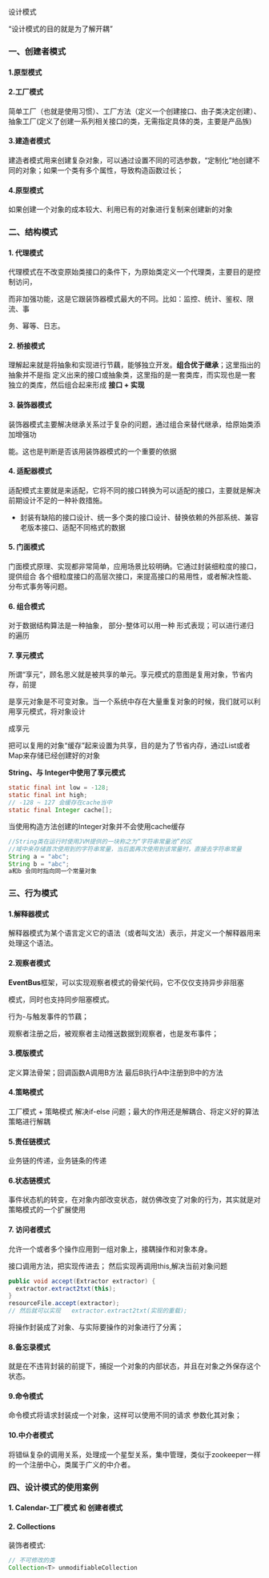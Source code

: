 设计模式

“设计模式的目的就是为了解开耦”

### 一、创建者模式

####  1.原型模式

#### 2.工厂模式

简单工厂（也就是使用习惯）、工厂方法（定义一个创建接口、由子类决定创建）、抽象工厂(定义了创建一系列相关接口的类，无需指定具体的类，主要是产品族)

#### 3.建造者模式

建造者模式用来创建复杂对象，可以通过设置不同的可选参数，“定制化”地创建不同的对象；如果一个类有多个属性，导致构造函数过长；

#### 4.原型模式

如果创建一个对象的成本较大、利用已有的对象进行复制来创建新的对象



### 二、结构模式

#### 1. 代理模式

代理模式在不改变原始类接口的条件下，为原始类定义一个代理类，主要目的是控制访问，

而非加强功能，这是它跟装饰器模式最大的不同。比如：监控、统计、鉴权、限流、事

务、幂等、日志。

#### 2. 桥接模式

理解起来就是将抽象和实现进行节藕，能够独立开发。**组合优于继承**；这里指出的抽象并不是指 定义出来的接口或抽象类，这里指的是一套类库，而实现也是一套独立的类库，然后组合起来形成 **接口 + 实现**

#### 3. 装饰器模式

装饰器模式主要解决继承关系过于复杂的问题，通过组合来替代继承，给原始类添加增强功

能。这也是判断是否该用装饰器模式的一个重要的依据

#### 4. 适配器模式

适配模式主要就是来适配，它将不同的接口转换为可以适配的接口，主要就是解决前期设计不足的一种补救措施。

- 封装有缺陷的接口设计、统一多个类的接口设计、替换依赖的外部系统、兼容老版本接口、适配不同格式的数据

#### 5. 门面模式

门面模式原理、实现都非常简单，应用场景比较明确。它通过封装细粒度的接口，提供组合 各个细粒度接口的高层次接口，来提高接口的易用性，或者解决性能、分布式事务等问题。

#### 6. 组合模式

对于数据结构算法是一种抽象， 部分-整体可以用一种 形式表现；可以进行递归的遍历

#### 7. 享元模式

所谓“享元”，顾名思义就是被共享的单元。享元模式的意图是复用对象，节省内存，前提

是享元对象是不可变对象。当一个系统中存在大量重复对象的时候，我们就可以利用享元模式，将对象设计

成享元

把可以复用的对象“缓存”起来设置为共享，目的是为了节省内存，通过List或者Map来存储已经创建好的对象

**String、与 Integer中使用了享元模式**

```java
static final int low = -128;
static final int high; 
// -128 ~ 127 会缓存在cache当中
static final Integer cache[];
```

当使用构造方法创建的Integer对象并不会使用cache缓存

```java
//String类在运行时使用JVM提供的一块称之为“字符串常量池”的区
//域中来存储首次使用到的字符串常量，当后面再次使用到该常量时，直接去字符串常量
String a = "abc";
String b = "abc";
a和b 会同时指向同一个常量对象
```

### 三、行为模式

#### 1.解释器模式

解释器模式为某个语言定义它的语法（或者叫文法）表示，并定义一个解释器用来处理这个语法。

#### 2.观察者模式 

 **EventBus**框架，可以实现观察者模式的骨架代码，它不仅仅支持异步非阻塞

模式，同时也支持同步阻塞模式。

行为-与触发事件的节藕；

观察者注册之后，被观察者主动推送数据到观察者，也是发布事件；

#### 3.模版模式

定义算法骨架；回调函数A调用B方法  最后B执行A中注册到B中的方法

#### 4.策略模式

工厂模式  + 策略模式 解决if-else 问题；最大的作用还是解耦合、将定义好的算法策略进行解耦

#### 5.责任链模式

业务链的传递，业务链条的传递

#### 6.状态链模式

事件状态机的转变，在对象内部改变状态，就仿佛改变了对象的行为，其实就是对策略模式的一个扩展使用

#### 7. 访问者模式

允许一个或者多个操作应用到一组对象上，接耦操作和对象本身。

接口调用方法，把实现传进去； 然后实现再调用this,解决当前对象问题

```java
public void accept(Extractor extractor) { 
  extractor.extract2txt(this); 
}
resourceFile.accept(extractor);
// 然后就可以实现   extractor.extract2txt(实现的重载); 

```

将操作封装成了对象、与实际要操作的对象进行了分离；

#### 8.备忘录模式

就是在不违背封装的前提下，捕捉一个对象的内部状态，并且在对象之外保存这个状态。

#### 9.命令模式

命令模式将请求封装成一个对象，这样可以使用不同的请求 参数化其对象；

#### 10.中介者模式

将错纵复杂的调用关系，处理成一个星型关系，集中管理，类似于zookeeper一样的一个注册中心，类属于广义的中介者。

### 四、设计模式的使用案例

#### 1. **Calendar-工厂模式 和 创建者模式**

#### 2. Collections 

装饰者模式:

```java
// 不可修改的类
Collection<T> unmodifiableCollection
```















